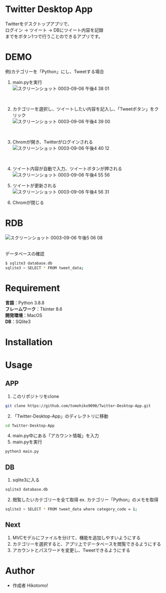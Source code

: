 # Twitter Desktop App
 
Twitterをデスクトップアプリで、  
ログイン -> ツイート -> DBにツイート内容を記録  
までをボタン1つで行うことのできるアプリです。
 
# DEMO
例)カテゴリーを「Python」にし、Tweetする場合 
<br>

1. main.pyを実行  
![スクリーンショット 0003-09-06 午後4 38 01](https://user-images.githubusercontent.com/66200485/132179855-c7124c9f-30b1-4cf3-aa57-13876b3e0d40.png)
<br>

2. カテゴリーを選択し、ツイートしたい内容を記入し、「Tweetボタン」をクリック  
![スクリーンショット 0003-09-06 午後4 39 00](https://user-images.githubusercontent.com/66200485/132179983-9f97a3a7-1ce6-4f78-b09d-6803de07aa69.png)
<br>

3. Chromが開き、Twitterがログインされる  
![スクリーンショット 0003-09-06 午後4 40 12](https://user-images.githubusercontent.com/66200485/132180132-f8271a0d-6658-410d-b381-f345d0a2e644.png)
<br>

4. ツイート内容が自動で入力、ツイートボタンが押される  
![スクリーンショット 0003-09-06 午後4 55 56](https://user-images.githubusercontent.com/66200485/132181278-2c9f24cd-a4b9-477f-a546-6c8a0e442068.png)

5. ツイートが更新される  
![スクリーンショット 0003-09-06 午後4 56 31](https://user-images.githubusercontent.com/66200485/132181325-f2d232b8-113f-4e17-ad21-0a26bbf039cd.png)

6. Chromが閉じる  

# RDB
![スクリーンショット 0003-09-06 午後5 06 08](https://user-images.githubusercontent.com/66200485/132182523-dedb9e0b-a71c-4813-99cb-0066602acc91.png)  
<br>

データベースの確認
```bash
$ sqlite3 database.db
sqlite3 > SELECT * FROM tweet_data;
```



# Requirement
 
**言語**：Python 3.8.8  
**フレームワーク**：Tkinter 8.6  
**開発環境**：MacOS  
**DB**：SQlite3    

# Installation
 
# Usage
 
## APP
1. このリポジトリをclone
```bash
git clone https://github.com/tomohiko9090/Twitter-Desktop-App.git
```
2. 「Twitter-Desktop-App」のディレクトリに移動
```bash
cd Twitter-Desktop-App
```
4. main.py中にある「アカウント情報」を入力
5. main.pyを実行
```bash
python3 main.py
```

## DB
1. sqlite3に入る
```bash
sqlite3 database.db
```
2. 閲覧したいカテゴリーを全て取得
ex. カテゴリー「Python」のメモを取得
```bash
sqlite3 > SELECT * FROM tweet_data where category_code = 1;
```

## Next
1. MVCモデルにファイルを分けて、機能を追加しやすいようにする
2. カテゴリーを選択すると、アプリ上でデータベースを閲覧できるようにする
3. アカウントとパスワードを変更し、Tweetできるようにする


# Author
 
* 作成者 Hikotomo!
